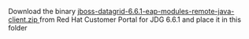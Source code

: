 Download the binary [jboss-datagrid-6.6.1-eap-modules-remote-java-client.zip ](https://access.redhat.com/jbossnetwork/restricted/softwareDownload.html?softwareId=46581&product=data.grid) from Red Hat Customer Portal for JDG 6.6.1 and place it in this folder
